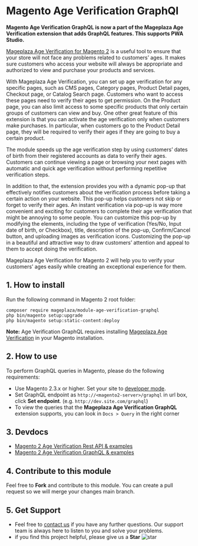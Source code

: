 # Magento Age Verification GraphQl

**Magento Age Verification GraphQL is now a part of the Mageplaza Age Verification extension that adds GraphQL features. This supports PWA Studio.**  

[Mageplaza Age Verification for Magento 2](https://www.mageplaza.com/magento-2-age-verification/) is a useful tool to ensure that your store will not face any problems related to customers’ ages. It makes sure customers who access your website will always be appropriate and authorized to view and purchase your products and services. 

With Mageplaza Age Verification, you can set up age verification for any specific pages, such as CMS pages, Category pages, Product Detail pages, Checkout page, or Catalog Search page. Customers who want to access these pages need to verify their ages to get permission. On the Product page, you can also limit access to some specific products that only certain groups of customers can view and buy. One other great feature of this extension is that you can activate the age verification only when customers make purchases. In particular, when customers go to the Product Detail page, they will be required to verify their ages if they are going to buy a certain product. 

The module speeds up the age verification step by using customers’ dates of birth from their registered accounts as data to verify their ages. Customers can continue viewing a page or browsing your next pages with automatic and quick age verification without performing repetitive verification steps. 

In addition to that, the extension provides you with a dynamic pop-up that effectively notifies customers about the verification process before taking a certain action on your website. This pop-up helps customers not skip or forget to verify their ages. An instant verification via pop-up is way more convenient and exciting for customers to complete their age verification that might be annoying to some people. You can customize this pop-up by modifying the elements, including the type of verification (Yes/No, Input date of birth, or Checkbox), title, description of the pop-up, Confirm/Cancel button, and uploading images as verification icons. Customizing the pop-up in a beautiful and attractive way to draw customers’ attention and appeal to them to accept doing the verification. 

Mageplaza Age Verification for Magento 2 will help you to verify your customers’ ages easily while creating an exceptional experience for them. 

## 1. How to install

Run the following command in Magento 2 root folder:

```
composer require mageplaza/module-age-verification-graphql
php bin/magento setup:upgrade
php bin/magento setup:static-content:deploy
```

**Note:**
Age Verification GraphQL requires installing [Mageplaza Age Verification](https://www.mageplaza.com/magento-2-age-verification/) in your Magento installation.

## 2. How to use

To perform GraphQL queries in Magento, please do the following requirements:

- Use Magento 2.3.x or higher. Set your site to [developer mode](https://www.mageplaza.com/devdocs/enable-disable-developer-mode-magento-2.html).
- Set GraphQL endpoint as `http://<magento2-server>/graphql` in url box, click **Set endpoint**.
  (e.g. `http://dev.site.com/graphql`)
- To view the queries that the **Mageplaza Age Verification GraphQL** extension supports, you can look in `Docs > Query` in the right corner

## 3. Devdocs

- [Magento 2 Age Verification Rest API & examples](https://documenter.getpostman.com/view/10589000/TVK76LAL)
- [Magento 2 Age Verification GraphQL & examples](https://documenter.getpostman.com/view/10589000/TVssi8Bj)

## 4. Contribute to this module

Feel free to **Fork** and contribute to this module. 
You can create a pull request so we will merge your changes main branch.

## 5. Get Support

- Feel free to [contact us](https://www.mageplaza.com/contact.html) if you have any further questions. Our support team is always here to listen to you and solve your problems. 
- if you find this project helpful, please give us a **Star** ![star](https://i.imgur.com/S8e0ctO.png)
